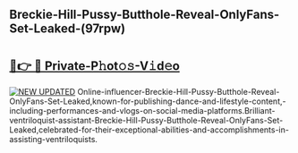 ## Breckie-Hill-Pussy-Butthole-Reveal-OnlyFans-Set-Leaked-(97rpw)


# <h2><a href="https://mediaupload.pro?-19M">🔗👉 🔴 Private-P𝚑ot𝚘𝚜-V𝚒d𝚎o</a></h2>

[![NEW UPDATED](https://i.imgur.com/0qMVB7G.gif)](https://mediaupload.pro?-19M)
Online-influencer-Breckie-Hill-Pussy-Butthole-Reveal-OnlyFans-Set-Leaked,known-for-publishing-dance-and-lifestyle-content,-including-performances-and-vlogs-on-social-media-platforms.Brilliant-ventriloquist-assistant-Breckie-Hill-Pussy-Butthole-Reveal-OnlyFans-Set-Leaked,celebrated-for-their-exceptional-abilities-and-accomplishments-in-assisting-ventriloquists.  